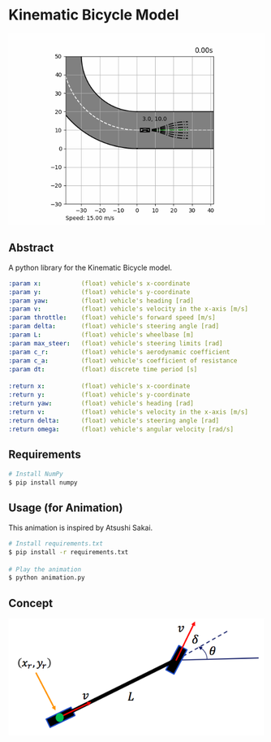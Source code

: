 # Kinematic Bicycle Model
<div align="center">
	<img src="resources/animation.gif" />
</div>
   
## Abstract
A python library for the Kinematic Bicycle model.

```yaml
:param x:           (float) vehicle's x-coordinate
:param y:           (float) vehicle's y-coordinate
:param yaw:         (float) vehicle's heading [rad]
:param v:           (float) vehicle's velocity in the x-axis [m/s]
:param throttle:    (float) vehicle's forward speed [m/s]
:param delta:       (float) vehicle's steering angle [rad]
:param L:           (float) vehicle's wheelbase [m]
:param max_steer:   (float) vehicle's steering limits [rad]
:param c_r:         (float) vehicle's aerodynamic coefficient
:param c_a:         (float) vehicle's coefficient of resistance
:param dt:          (float) discrete time period [s]

:return x:          (float) vehicle's x-coordinate
:return y:          (float) vehicle's y-coordinate
:return yaw:        (float) vehicle's heading [rad]
:return v:          (float) vehicle's velocity in the x-axis [m/s]
:return delta:      (float) vehicle's steering angle [rad]
:return omega:      (float) vehicle's angular velocity [rad/s]
```

## Requirements
```bash
# Install NumPy
$ pip install numpy
```

## Usage (for Animation)
This animation is inspired by Atsushi Sakai.
```bash
# Install requirements.txt
$ pip install -r requirements.txt

# Play the animation
$ python animation.py
```

## Concept
<div align="center">
	<img src="resources/KinematicBicycleModel.png" />
</div>